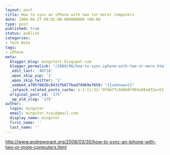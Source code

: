 ```yaml
---
layout: post
title: How to sync an iPhone with two (or more) Computers
date: 2009-06-27 09:02:00.000000000 +08:00
type: post
published: true
status: publish
categories:
- Tech Note
tags:
- iPhone
meta:
  blogger_blog: mingstert.blogspot.com
  blogger_permalink: "/2009/06/how-to-sync-iphone-with-two-or-more.html"
  _edit_last: '40718'
  _wpas_skip_yup: '1'
  _wpas_skip_twitter: '1'
  _oembed_a70570826c0432fb677bad74969e7650: "{{unknown}}"
  _jetpack_related_posts_cache: a:1:{s:32:"8f6677c9d6b0f903e98ad32ec61f8deb";a:2:{s:7:"expires";i:1430701517;s:7:"payload";a:3:{i:0;a:1:{s:2:"id";i:186;}i:1;a:1:{s:2:"id";i:229;}i:2;a:1:{s:2:"id";i:8;}}}}
  original_post_id: '175'
  _wp_old_slug: '175'
author:
  login: mingster
  email: mingster.tsai@gmail.com
  display_name: mingster
  first_name: ''
  last_name: ''
---
```

<p><a href="http://www.andrewgrant.org/2008/03/30/how-to-sync-an-iphone-with-two-or-more-computers.html">http://www.andrewgrant.org/2008/03/30/how-to-sync-an-iphone-with-two-or-more-computers.html</a></p>
